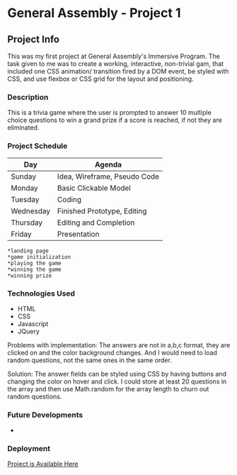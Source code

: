 # General Assembly - Project 1

## Project Info
  This was my first project at General Assembly's Immersive Program. The task given to me was to create a working, interactive, non-trivial gam, that included one CSS animation/ transition fired by a DOM event, be styled with CSS, and use flexbox or CSS grid for the layout and positioning.

### Description 

This is a trivia game where the user is prompted to answer 10 multiple choice questions to win a grand prize if a score is reached, if not they are eliminated. 

### Project Schedule

|Day      | Agenda                      |
|---------|-----------------------------|
|Sunday   |Idea, Wireframe, Pseudo Code |
|Monday   |Basic Clickable Model        |
|Tuesday  |Coding                       |
|Wednesday|Finished Prototype, Editing  |
|Thursday |Editing and Completion       |
|Friday   |Presentation                 |

```
*landing page
*game initialization
*playing the game
*winning the game
*winning prize
```

### Technologies Used

- HTML
- CSS
- Javascript
- JQuery

Problems with implementation: The answers are not in a,b,c format, they are clicked on and the color background changes. And I would need to load random questions, not the same ones in the same order.

Solution: The answer fields can be styled using CSS by having buttons and changing the color on hover and click. I could store at least 20 questions in the array and then use Math.random for the array length to churn out random questions.

### Future Developments

- 

### Deployment

[Project is Available Here](https://heartfelt-medovik-85cba2.netlify.app/)
